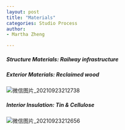 ```yaml
---
layout: post
title: "Materials"
categories: Studio Process
author:
- Martha Zheng

---
```


##### Structure Materials: Railway infrastructure
##### Exterior Materials: Reclaimed wood 
![微信图片_20210923212738](https://user-images.githubusercontent.com/90550813/134515542-68ac5830-517d-496a-a4de-5bba3bd7462a.jpg)

##### Interior Insulation: Tin & Cellulose
![微信图片_20210923212656](https://user-images.githubusercontent.com/90550813/134515998-12dce9f9-0f1a-476e-957e-861bed437e9c.jpg)

